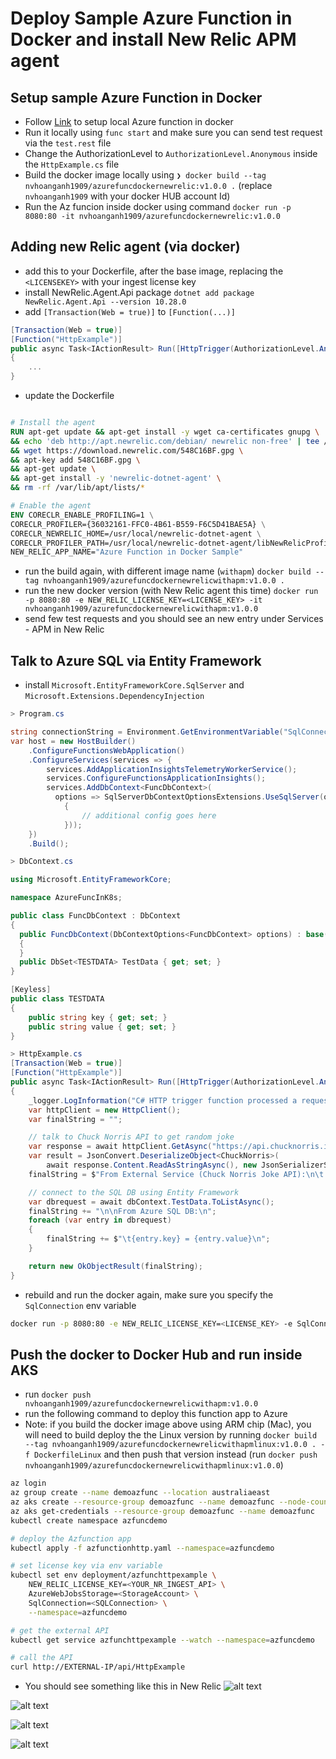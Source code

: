 # Deploy Sample Azure Function in Docker and install New Relic APM agent

## Setup sample Azure Function in Docker

- Follow [Link](https://learn.microsoft.com/en-us/azure/azure-functions/functions-deploy-container?tabs=docker%2Cbash%2Cazure-cli&pivots=programming-language-csharp) to setup local Azure function in docker
- Run it locally using `func start` and make sure you can send test request via the `test.rest` file
- Change the AuthorizationLevel to `AuthorizationLevel.Anonymous` inside the `HttpExample.cs` file
- Build the docker image locally using `❯ docker build --tag nvhoanganh1909/azurefuncdockernewrelic:v1.0.0 .` (replace `nvhoanganh1909` with your docker HUB account Id)
- Run the Az funcion inside docker using command `docker run -p 8080:80 -it nvhoanganh1909/azurefuncdockernewrelic:v1.0.0`

## Adding new Relic agent (via docker)

- add this to your Dockerfile, after the base image, replacing the `<LICENSEKEY>` with your ingest license key
- install NewRelic.Agent.Api package `dotnet add package NewRelic.Agent.Api --version 10.28.0`
- add `[Transaction(Web = true)]` to `[Function(...)]` 

```csharp
[Transaction(Web = true)]
[Function("HttpExample")]
public async Task<IActionResult> Run([HttpTrigger(AuthorizationLevel.Anonymous, "get", "post")] HttpRequest req)
{
    ...
}
```

- update the Dockerfile
```Dockerfile

# Install the agent
RUN apt-get update && apt-get install -y wget ca-certificates gnupg \
&& echo 'deb http://apt.newrelic.com/debian/ newrelic non-free' | tee /etc/apt/sources.list.d/newrelic.list \
&& wget https://download.newrelic.com/548C16BF.gpg \
&& apt-key add 548C16BF.gpg \
&& apt-get update \
&& apt-get install -y 'newrelic-dotnet-agent' \
&& rm -rf /var/lib/apt/lists/*

# Enable the agent
ENV CORECLR_ENABLE_PROFILING=1 \
CORECLR_PROFILER={36032161-FFC0-4B61-B559-F6C5D41BAE5A} \
CORECLR_NEWRELIC_HOME=/usr/local/newrelic-dotnet-agent \
CORECLR_PROFILER_PATH=/usr/local/newrelic-dotnet-agent/libNewRelicProfiler.so \
NEW_RELIC_APP_NAME="Azure Function in Docker Sample"
```

- run the build again, with different image name (`withapm`) `docker build --tag nvhoanganh1909/azurefuncdockernewrelicwithapm:v1.0.0 .`
- run the new docker version (with New Relic agent this time) `docker run -p 8080:80 -e NEW_RELIC_LICENSE_KEY=<LICENSE_KEY> -it nvhoanganh1909/azurefuncdockernewrelicwithapm:v1.0.0`
- send few test requests and you should see an new entry under Services - APM in New Relic


## Talk to Azure SQL via Entity Framework
- install `Microsoft.EntityFrameworkCore.SqlServer` and `Microsoft.Extensions.DependencyInjection`

```csharp
> Program.cs

string connectionString = Environment.GetEnvironmentVariable("SqlConnection");
var host = new HostBuilder()
    .ConfigureFunctionsWebApplication()
    .ConfigureServices(services => {
        services.AddApplicationInsightsTelemetryWorkerService();
        services.ConfigureFunctionsApplicationInsights();
        services.AddDbContext<FuncDbContext>(
          options => SqlServerDbContextOptionsExtensions.UseSqlServer(options, connectionString, b =>
            {
                // additional config goes here
            }));
    })
    .Build();

> DbContext.cs

using Microsoft.EntityFrameworkCore;

namespace AzureFuncInK8s;

public class FuncDbContext : DbContext
{
  public FuncDbContext(DbContextOptions<FuncDbContext> options) : base(options)
  {
  }
  public DbSet<TESTDATA> TestData { get; set; }
}

[Keyless]
public class TESTDATA
{
    public string key { get; set; }
    public string value { get; set; }
}

> HttpExample.cs
[Transaction(Web = true)]
[Function("HttpExample")]
public async Task<IActionResult> Run([HttpTrigger(AuthorizationLevel.Anonymous, "get", "post")] HttpRequest req)
{
    _logger.LogInformation("C# HTTP trigger function processed a request.");
    var httpClient = new HttpClient();
    var finalString = "";

    // talk to Chuck Norris API to get random joke
    var response = await httpClient.GetAsync("https://api.chucknorris.io/jokes/random");
    var result = JsonConvert.DeserializeObject<ChuckNorris>(
        await response.Content.ReadAsStringAsync(), new JsonSerializerSettings { MissingMemberHandling = MissingMemberHandling.Ignore });
    finalString = $"From External Service (Chuck Norris Joke API):\n\t'{result.value}'";

    // connect to the SQL DB using Entity Framework
    var dbrequest = await dbContext.TestData.ToListAsync();
    finalString += "\n\nFrom Azure SQL DB:\n";
    foreach (var entry in dbrequest)
    {
        finalString += $"\t{entry.key} = {entry.value}\n";
    }

    return new OkObjectResult(finalString);
}
```
- rebuild and run the docker again, make sure you specify the `SqlConnection` env variable

```bash
docker run -p 8080:80 -e NEW_RELIC_LICENSE_KEY=<LICENSE_KEY> -e SqlConnection='<DBCONNECTION>' -it nvhoanganh1909/azurefuncdockernewrelicwithapm:v1.0.0
```

## Push the docker to Docker Hub and run inside AKS
- run `docker push nvhoanganh1909/azurefuncdockernewrelicwithapm:v1.0.0`
- run the following command to deploy this function app to Azure
- Note: if you build the docker image above using ARM chip (Mac), you will need to build deploy the the Linux version by running `docker build --tag nvhoanganh1909/azurefuncdockernewrelicwithapmlinux:v1.0.0 . -f DockerfileLinux` and then push that version instead (run `docker push nvhoanganh1909/azurefuncdockernewrelicwithapmlinux:v1.0.0`)

```bash
az login
az group create --name demoazfunc --location australiaeast
az aks create --resource-group demoazfunc --name demoazfunc --node-count 1 --enable-addons http_application_routing --generate-ssh-keys
az aks get-credentials --resource-group demoazfunc --name demoazfunc
kubectl create namespace azfuncdemo

# deploy the Azfunction app
kubectl apply -f azfunctionhttp.yaml --namespace=azfuncdemo

# set license key via env variable
kubectl set env deployment/azfunchttpexample \
    NEW_RELIC_LICENSE_KEY=<YOUR_NR_INGEST_API> \
    AzureWebJobsStorage=<StorageAccount> \
    SqlConnection=<SQLConnection> \
    --namespace=azfuncdemo

# get the external API 
kubectl get service azfunchttpexample --watch --namespace=azfuncdemo

# call the API
curl http://EXTERNAL-IP/api/HttpExample
```

- You should see something like this in New Relic
![alt text](image.png)

![alt text](image-1.png)

![alt text](image-2.png)

![alt text](image-3.png)